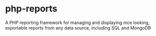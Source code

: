 php-reports
===========

A PHP reporting framework for managing and displaying nice looking, exportable reports from any data source, including SQL and MongoDB